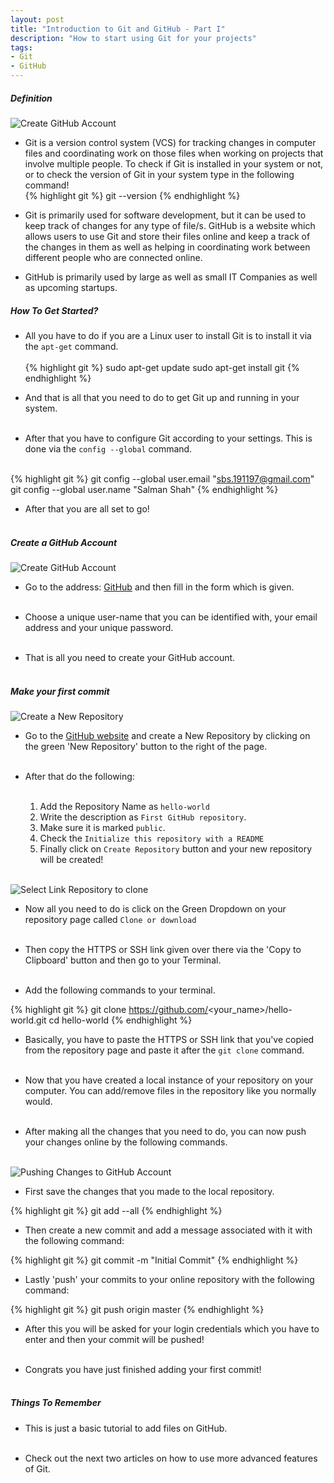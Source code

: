 ```yaml
---
layout: post
title: "Introduction to Git and GitHub - Part I"
description: "How to start using Git for your projects"
tags: 
- Git
- GitHub
---
```


##### Definition

![Create GitHub Account](/images/post1_img5.png)

* Git is a version control system (VCS) for tracking changes in computer files and coordinating work on those files when working on projects that involve multiple people. To check if Git is installed in your system or not, or to check the version of Git in your system type in the following command!<br>
{% highlight git %}
git --version
{% endhighlight %}
* Git is primarily used for software development, but it can be used to keep track of changes for any type of file/s. GitHub is a website which allows users to use Git and store their files online and keep a track of the changes in them as well as helping in coordinating work between different people who are connected online.<br>

* GitHub is primarily used by large as well as small IT Companies as well as upcoming startups.<br>

##### How To Get Started?

* All you have to do if you are a Linux user to install Git is to install it via the `apt-get` command.<br><br>
{% highlight git %}
sudo apt-get update
sudo apt-get install git
{% endhighlight %}

* And that is all that you need to do to get Git up and running in your system.<br><br>
* After that you have to configure Git according to your settings. This is done via the `config --global` command.<br><br>

{% highlight git %}
git config --global user.email "sbs.191197@gmail.com"
git config --global user.name "Salman Shah"
{% endhighlight %}

* After that you are all set to go!<br><br>

##### Create a GitHub Account

![Create GitHub Account](/images/post1_img1.png)

* Go to the address: [GitHub](https://github.com/) and then fill in the form which is given.<br><br>

* Choose a unique user-name that you can be identified with, your email address and your unique password.<br><br>

* That is all you need to create your GitHub account.<br><br>

##### Make your first commit


![Create a New Repository](/images/post1_img2.png)

* Go to the [GitHub website](https://github.com/) and create a New Repository by clicking on the green 'New Repository' button to the right of the page.<br><br> 

* After that do the following:<br><br>
	1. Add the Repository Name as `hello-world`
	2. Write the description as `First GitHub repository`.
	3. Make sure it is marked `public`.
	4. Check the `Initialize this repository with a README`
	5. Finally click on `Create Repository` button and your new repository will be created!<br><br>


![Select Link Repository to clone](/images/post1_img3.png)

* Now all you need to do is click on the Green Dropdown on your repository page called `Clone or download`<br><br>

* Then copy the HTTPS or SSH link given over there via the 'Copy to Clipboard' button and then go to your Terminal.<br><br>

* Add the following commands to your terminal.

{% highlight git %}
git clone https://github.com/<your_name>/hello-world.git
cd hello-world
{% endhighlight %}

* Basically, you have to paste the HTTPS or SSH link that you've copied from the repository page and paste it after the `git clone` command.<br><br>

* Now that you have created a local instance of your repository on your computer. You can add/remove files in the repository like you normally would.<br><br>

* After making all the changes that you need to do, you can now push your changes online by the following commands.<br><br>

![Pushing Changes to GitHub Account](/images/post1_img4.png)

* First save the changes that you made to the local repository.

{% highlight git %}
git add --all
{% endhighlight %}

* Then create a new commit and add a message associated with it with the following command:

{% highlight git %} 
git commit -m "Initial Commit"
{% endhighlight %}

* Lastly 'push' your commits to your online repository with the following command:

{% highlight git %}
git push origin master
{% endhighlight %}

* After this you will be asked for your login credentials which you have to enter and then your commit will be pushed!<br><br>

* Congrats you have just finished adding your first commit!<br><br>

##### Things To Remember

* This is just a basic tutorial to add files on GitHub.<br><br>

* Check out the next two articles on how to use more advanced features of Git.<br>
